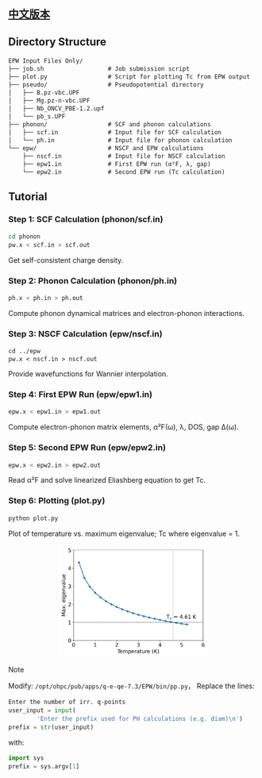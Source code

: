 ## **[中文版本](https://www.misaraty.com/2025-05-21_epw%E8%AE%A1%E7%AE%97%E8%B6%85%E5%AF%BC%E8%BD%AC%E5%8F%98%E6%B8%A9%E5%BA%A6/)**

## Directory Structure

```shell
EPW Input Files Only/
├── job.sh                  # Job submission script
├── plot.py                 # Script for plotting Tc from EPW output
├── pseudo/                 # Pseudopotential directory
│   ├── B.pz-vbc.UPF
│   ├── Mg.pz-n-vbc.UPF
│   ├── Nb_ONCV_PBE-1.2.upf
│   └── pb_s.UPF
├── phonon/                 # SCF and phonon calculations
│   ├── scf.in              # Input file for SCF calculation
│   └── ph.in               # Input file for phonon calculation
└── epw/                    # NSCF and EPW calculations
    ├── nscf.in             # Input file for NSCF calculation
    ├── epw1.in             # First EPW run (α²F, λ, gap)
    └── epw2.in             # Second EPW run (Tc calculation)
```

## Tutorial

### Step 1: SCF Calculation (phonon/scf.in)
```bash
cd phonon
pw.x < scf.in > scf.out
```
Get self-consistent charge density.

### Step 2: Phonon Calculation (phonon/ph.in)
```bash
ph.x < ph.in > ph.out
```
Compute phonon dynamical matrices and electron-phonon interactions.

### Step 3: NSCF Calculation (epw/nscf.in)
```
cd ../epw
pw.x < nscf.in > nscf.out
```
Provide wavefunctions for Wannier interpolation.

### Step 4: First EPW Run (epw/epw1.in)
```bash
epw.x < epw1.in > epw1.out
```
Compute electron-phonon matrix elements, α²F(ω), λ, DOS, gap Δ(ω).

### Step 5: Second EPW Run (epw/epw2.in)
```bash
epw.x < epw2.in > epw2.out
```
Read α²F and solve linearized Eliashberg equation to get Tc.

### Step 6: Plotting (plot.py)
```bash
python plot.py
```
Plot of temperature vs. maximum eigenvalue; Tc where eigenvalue = 1.

<div align="center">
  <img src="./EPW%20Full%20Calculation/epw/tc.jpg" width="60%"/>
</div>

> [!NOTE]
> Modify: `/opt/ohpc/pub/apps/q-e-qe-7.3/EPW/bin/pp.py`，
> Replace the lines:
> ```python
> Enter the number of irr. q-points
> user_input = input(
>         'Enter the prefix used for PH calculations (e.g. diam)\n')
> prefix = str(user_input)
> ```
> with:
> ```python
> import sys
> prefix = sys.argv[1]
> ```
